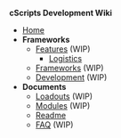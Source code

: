 **cScripts Development Wiki**
* [Home](https://github.com/7Cav/cScripts/wiki)
* **Frameworks** 
   * [Features](Features) (WIP)
      * [Logistics](Logistical-function)
   * [Frameworks](Frameworks) (WIP)
   * [Development](Development) (WIP)
* **Documents**
  * [Loadouts]() (WIP)
  * [Modules]() (WIP)
  * [Readme](https://github.com/7Cav/cScripts/blob/master/README.md)
  * [FAQ](FAQ) (WIP)
